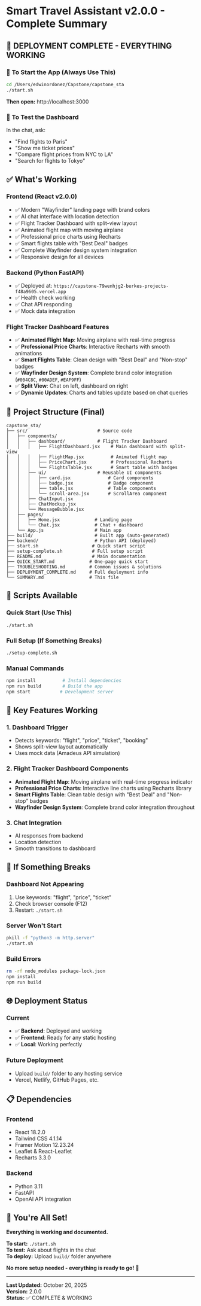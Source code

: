 # Smart Travel Assistant v2.0.0 - Complete Summary

## 🎉 **DEPLOYMENT COMPLETE - EVERYTHING WORKING**

### 🚀 **To Start the App (Always Use This)**
```bash
cd /Users/edwinordonez/Capstone/capstone_sta
./start.sh
```
**Then open:** http://localhost:3000

### 🧪 **To Test the Dashboard**
In the chat, ask:
- "Find flights to Paris"
- "Show me ticket prices"
- "Compare flight prices from NYC to LA"
- "Search for flights to Tokyo"

## ✅ **What's Working**

### Frontend (React v2.0.0)
- ✅ Modern "Wayfinder" landing page with brand colors
- ✅ AI chat interface with location detection
- ✅ Flight Tracker Dashboard with split-view layout
- ✅ Animated flight map with moving airplane
- ✅ Professional price charts using Recharts
- ✅ Smart flights table with "Best Deal" badges
- ✅ Complete Wayfinder design system integration
- ✅ Responsive design for all devices

### Backend (Python FastAPI)
- ✅ Deployed at: `https://capstone-79wenhjg2-berkes-projects-f48a9605.vercel.app`
- ✅ Health check working
- ✅ Chat API responding
- ✅ Mock data integration

### Flight Tracker Dashboard Features
- ✅ **Animated Flight Map**: Moving airplane with real-time progress
- ✅ **Professional Price Charts**: Interactive Recharts with smooth animations
- ✅ **Smart Flights Table**: Clean design with "Best Deal" and "Non-stop" badges
- ✅ **Wayfinder Design System**: Complete brand color integration (`#004C8C`, `#00ADEF`, `#EAF9FF`)
- ✅ **Split View**: Chat on left, dashboard on right
- ✅ **Dynamic Updates**: Charts and tables update based on chat queries

## 📁 **Project Structure (Final)**

```
capstone_sta/
├── src/                          # Source code
│   ├── components/
│   │   ├── dashboard/            # Flight Tracker Dashboard
│   │   │   ├── FlightDashboard.jsx    # Main dashboard with split-view
│   │   │   ├── FlightMap.jsx          # Animated flight map
│   │   │   ├── PriceChart.jsx         # Professional Recharts
│   │   │   └── FlightsTable.jsx       # Smart table with badges
│   │   ├── ui/                   # Reusable UI components
│   │   │   ├── card.jsx              # Card components
│   │   │   ├── badge.jsx             # Badge component
│   │   │   ├── table.jsx             # Table components
│   │   │   └── scroll-area.jsx       # ScrollArea component
│   │   ├── ChatInput.jsx
│   │   ├── ChatMockup.jsx
│   │   └── MessageBubble.jsx
│   ├── pages/
│   │   ├── Home.jsx             # Landing page
│   │   └── Chat.jsx             # Chat + dashboard
│   └── App.js                   # Main app
├── build/                       # Built app (auto-generated)
├── backend/                     # Python API (deployed)
├── start.sh                    # Quick start script
├── setup-complete.sh           # Full setup script
├── README.md                   # Main documentation
├── QUICK_START.md             # One-page quick start
├── TROUBLESHOOTING.md         # Common issues & solutions
├── DEPLOYMENT_COMPLETE.md     # Full deployment info
└── SUMMARY.md                 # This file
```

## 🔧 **Scripts Available**

### Quick Start (Use This)
```bash
./start.sh
```

### Full Setup (If Something Breaks)
```bash
./setup-complete.sh
```

### Manual Commands
```bash
npm install          # Install dependencies
npm run build        # Build the app
npm start           # Development server
```

## 🎯 **Key Features Working**

### 1. Dashboard Trigger
- Detects keywords: "flight", "price", "ticket", "booking"
- Shows split-view layout automatically
- Uses mock data (Amadeus API simulation)

### 2. Flight Tracker Dashboard Components
- **Animated Flight Map**: Moving airplane with real-time progress indicator
- **Professional Price Charts**: Interactive line charts using Recharts library
- **Smart Flights Table**: Clean table design with "Best Deal" and "Non-stop" badges
- **Wayfinder Design System**: Complete brand color integration throughout

### 3. Chat Integration
- AI responses from backend
- Location detection
- Smooth transitions to dashboard

## 🚨 **If Something Breaks**

### Dashboard Not Appearing
1. Use keywords: "flight", "price", "ticket"
2. Check browser console (F12)
3. Restart: `./start.sh`

### Server Won't Start
```bash
pkill -f "python3 -m http.server"
./start.sh
```

### Build Errors
```bash
rm -rf node_modules package-lock.json
npm install
npm run build
```

## 🌐 **Deployment Status**

### Current
- ✅ **Backend**: Deployed and working
- ✅ **Frontend**: Ready for any static hosting
- ✅ **Local**: Working perfectly

### Future Deployment
- Upload `build/` folder to any hosting service
- Vercel, Netlify, GitHub Pages, etc.

## 📋 **Dependencies**

### Frontend
- React 18.2.0
- Tailwind CSS 4.1.14
- Framer Motion 12.23.24
- Leaflet & React-Leaflet
- Recharts 3.3.0

### Backend
- Python 3.11
- FastAPI
- OpenAI API integration

## 🎉 **You're All Set!**

**Everything is working and documented.** 

**To start:** `./start.sh`  
**To test:** Ask about flights in the chat  
**To deploy:** Upload `build/` folder anywhere

**No more setup needed - everything is ready to go!** 🚀

---

**Last Updated:** October 20, 2025  
**Version:** 2.0.0  
**Status:** ✅ COMPLETE & WORKING
